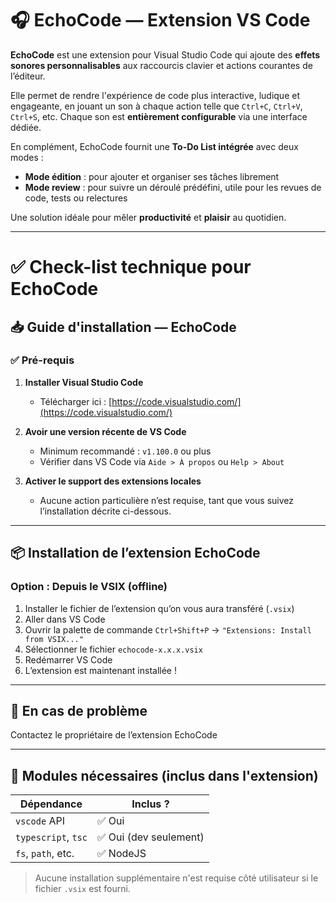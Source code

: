 # 🎧 EchoCode — Extension VS Code

**EchoCode** est une extension pour Visual Studio Code qui ajoute des **effets sonores personnalisables** aux raccourcis clavier et actions courantes de l’éditeur.

Elle permet de rendre l'expérience de code plus interactive, ludique et engageante, en jouant un son à chaque action telle que `Ctrl+C`, `Ctrl+V`, `Ctrl+S`, etc.
Chaque son est **entièrement configurable** via une interface dédiée.

En complément, EchoCode fournit une **To-Do List intégrée** avec deux modes :

* **Mode édition** : pour ajouter et organiser ses tâches librement
* **Mode review** : pour suivre un déroulé prédéfini, utile pour les revues de code, tests ou relectures

Une solution idéale pour mêler **productivité** et **plaisir** au quotidien.

---

# ✅ Check-list technique pour EchoCode

## 📥 Guide d'installation — EchoCode

### ✅ Pré-requis

1. **Installer Visual Studio Code**  
   - Télécharger ici : [https://code.visualstudio.com/](https://code.visualstudio.com/)

2. **Avoir une version récente de VS Code**  
   - Minimum recommandé : `v1.100.0` ou plus  
   - Vérifier dans VS Code via `Aide > À propos` ou `Help > About`

3. **Activer le support des extensions locales**  
   - Aucune action particulière n’est requise, tant que vous suivez l’installation décrite ci-dessous.

---

## 📦 Installation de l’extension EchoCode

### Option : Depuis le VSIX (offline)

1. Installer le fichier de l’extension qu’on vous aura transféré (`.vsix`)
2. Aller dans VS Code
3. Ouvrir la palette de commande `Ctrl+Shift+P` → `"Extensions: Install from VSIX..."`
4. Sélectionner le fichier `echocode-x.x.x.vsix`
5. Redémarrer VS Code
6. L’extension est maintenant installée !

---

## 🧪 En cas de problème

Contactez le propriétaire de l’extension EchoCode

---

## 📎 Modules nécessaires (inclus dans l'extension)

| Dépendance           | Inclus ?  |
|----------------------|-----------|
| `vscode` API         | ✅ Oui    |
| `typescript`, `tsc`  | ✅ Oui (dev seulement) |
| `fs`, `path`, etc.   | ✅ NodeJS |

> Aucune installation supplémentaire n'est requise côté utilisateur si le fichier `.vsix` est fourni.